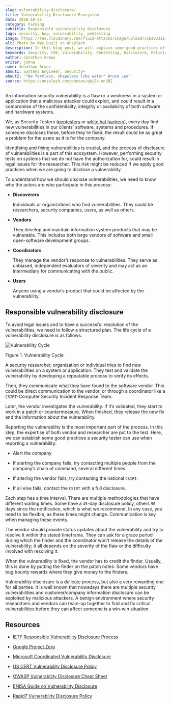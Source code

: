 ```yaml
---
slug: vulnerability-disclosure/
title: Vulnerability Disclosure Ecosystem
date: 2018-10-25
category: hacking
subtitle: Responsible vulnerability disclosure
tags: security, bug, vulnerability, pentesting
image: https://res.cloudinary.com/fluid-attacks/image/upload/v1620331141/blog/vulnerability-disclosure/cover_csf7in.webp
alt: Photo by Max Duzij on Unsplash
description: In this blog post, we will explain some good practices of vulnerability disclosure by information security analysts.
keywords: Security, CVE, Vulnerability, Pentesting, Disclosure, Policies, Ethical Hacking, Pentesting
author: Jonathan Armas
writer: johna
name: Jonathan Armas
about1: Systems Engineer, Security+
about2: '"Be formless, shapeless like water" Bruce Lee'
source: https://unsplash.com/photos/qAjJk-un3BI
---
```


An information security vulnerability is a flaw or a weakness in a
system or application that a malicious attacker could exploit, and could
result in a compromise of the confidentiality, integrity or availability
of both software and hardware systems.

We,
as Security Testers
([pentesters](../../solutions/penetration-testing/)
or [white hat hackers](../what-is-ethical-hacking/)),
every day find new vulnerabilities in our clients' software,
systems and procedures.
If someone discloses these,
before they're fixed,
the result could be as great a problem for the users
as it is for the company.

Identifying and fixing vulnerabilities is crucial, and the process of
disclosure of vulnerabilities is a part of this ecosystem. However,
performing security tests on systems that we do not have the
authorization for, could result in legal issues for the researcher. This
risk might be reduced if we apply good practices when we are going to
disclose a vulnerability.

To understand how we should disclose vulnerabilities, we need to know
who the actors are who participate in this process:

- **Discoverers**

  Individuals or organizations who find vulnerabilities. They could be
  researchers, security companies, users, as well as others.

- **Vendors**

  They develop and maintain information system products that may be
  vulnerable. This includes both large vendors of software and small
  open-software development groups.

- **Coordinators**

  They manage the vendor’s response to vulnerabilities. They serve as
  unbiased, independent evaluators of severity and may act as an
  intermediary for communicating with the public.

- **Users**

  Anyone using a vendor’s product that could be affected by the
  vulnerability.

## Responsible vulnerability disclosure

To avoid legal issues and to have a successful resolution of the
vulnerabilities, we need to follow a structured plan. The life cycle of
a vulnerability disclosure is as follows:

<div class="imgblock">

![Vulnerability
Cycle](https://res.cloudinary.com/fluid-attacks/image/upload/v1620331139/blog/vulnerability-disclosure/vulnlifecycle_wny54x.webp)

<div class="title">

Figure 1. Vulnerability Cycle

</div>

</div>

A security researcher, organization or individual tries to find new
vulnerabilities on a system or application. They test and validate the
vulnerability by developing a repeatable process to verify its effects.

Then, they communicate what they have found to the software vendor. This
could be direct communication to the vendor, or through a coordinator
like a `CSIRT`-Computer Security Incident Response Team.

Later, the vendor investigates the vulnerability. If it’s validated,
they start to work in a patch or countermeasure. When finished, they
release the new fix and the information about the vulnerability.

Reporting the vulnerability is the most important part of the process.
In this step, the expertise of both vendor and researcher are put to the
test. Here, we can establish some good practices a security tester can
use when reporting a vulnerability:

- Alert the company

- If alerting the company fails, try contacting multiple people from
  the company’s chain of command, several different times.

- If altering the vendor fails, try contacting the national `CSIRT`.

- If all else fails, contact the `CSIRT` with a full disclosure.

Each step has a time interval. There are multiple methodologies that
have different waiting times. Some have a `45`-day disclosure policy,
others `90` days since the notification, which is what we recommend. In
any case, you need to be flexible, as these times might change.
Communication is key when managing these events.

The vendor should provide status updates about the vulnerability and try
to resolve it within the stated timeframe. They can ask for a grace
period during which the finder and the coordinator won’t release the
details of the vulnerability; it all depends on the severity of the flaw
or the difficulty involved with resolving it.

When the vulnerability is fixed, the vendor has to credit the finder.
Usually, this is done by putting the finder on the patch notes. Some
vendors have bug bounty rewards where they give money to the finders.

Vulnerability disclosure is a delicate process, but also a very
rewarding one for all parties. It is well known that nowadays there are
multiple security vulnerabilities and customer/company information
disclosure can be exploited by malicious attackers. A benign environment
where security researchers and vendors can team-up together to find and
fix critical vulnerabilities before they can affect someone is a win-win
situation.

## Resources

- [IETF Responsible Vulnerability Disclosure
  Process](https://tools.ietf.org/html/draft-christey-wysopal-vuln-disclosure-00#section-3.3)

- [Google Project
  Zero](https://googleprojectzero.blogspot.com/2015/02/feedback-and-data-driven-updates-to.html)

- [Microsoft Coordinated Vulnerability
  Disclosure](https://www.microsoft.com/en-us/msrc/cvd?rtc=1)

- [US CERT Vulnerability Disclosure
  Policy](https://vuls.cert.org/confluence/display/Wiki/Vulnerability+Disclosure+Policy)

- [OWASP Vulnerability Disclosure Cheat
  Sheet](https://www.owasp.org/index.php/Vulnerability_Disclosure_Cheat_Sheet)

- [ENISA Guide on Vulnerability
  Disclosure](https://www.enisa.europa.eu/publications/vulnerability-disclosure)

- [Rapid7 Vulnerability Disclosure
  Policy](https://www.rapid7.com/security/disclosure/)
